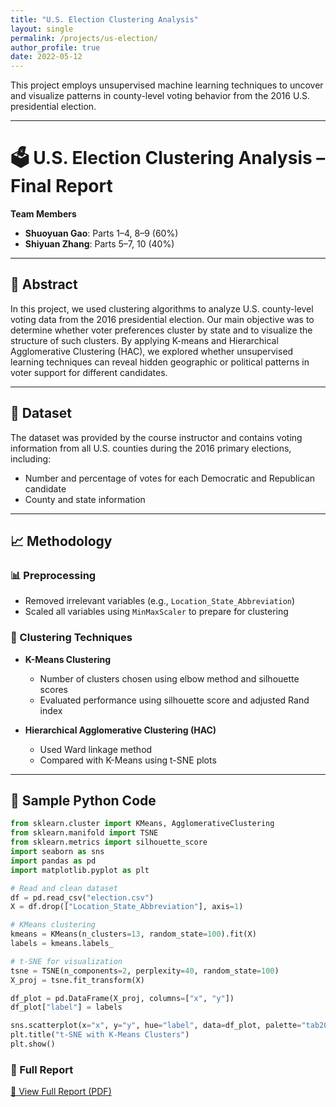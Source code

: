 ```yaml
---
title: "U.S. Election Clustering Analysis"
layout: single
permalink: /projects/us-election/
author_profile: true
date: 2022-05-12
---
```


This project employs unsupervised machine learning techniques to uncover and visualize patterns in county-level voting behavior from the 2016 U.S. presidential election.

---
# 🗳️ U.S. Election Clustering Analysis – Final Report

**Team Members**  
- **Shuoyuan Gao**: Parts 1–4, 8–9 (60%)  
- **Shiyuan Zhang**: Parts 5–7, 10 (40%)

---

## 📘 Abstract

In this project, we used clustering algorithms to analyze U.S. county-level voting data from the 2016 presidential election. Our main objective was to determine whether voter preferences cluster by state and to visualize the structure of such clusters. By applying K-means and Hierarchical Agglomerative Clustering (HAC), we explored whether unsupervised learning techniques can reveal hidden geographic or political patterns in voter support for different candidates.

---

## 📂 Dataset

The dataset was provided by the course instructor and contains voting information from all U.S. counties during the 2016 primary elections, including:
- Number and percentage of votes for each Democratic and Republican candidate
- County and state information

---

## 📈 Methodology

### 📊 Preprocessing

- Removed irrelevant variables (e.g., `Location_State_Abbreviation`)
- Scaled all variables using `MinMaxScaler` to prepare for clustering

### 🧪 Clustering Techniques

- **K-Means Clustering**
  - Number of clusters chosen using elbow method and silhouette scores
  - Evaluated performance using silhouette score and adjusted Rand index

- **Hierarchical Agglomerative Clustering (HAC)**
  - Used Ward linkage method
  - Compared with K-Means using t-SNE plots

---

## 📎 Sample Python Code

```python
from sklearn.cluster import KMeans, AgglomerativeClustering
from sklearn.manifold import TSNE
from sklearn.metrics import silhouette_score
import seaborn as sns
import pandas as pd
import matplotlib.pyplot as plt

# Read and clean dataset
df = pd.read_csv("election.csv")
X = df.drop(["Location_State_Abbreviation"], axis=1)

# KMeans clustering
kmeans = KMeans(n_clusters=13, random_state=100).fit(X)
labels = kmeans.labels_

# t-SNE for visualization
tsne = TSNE(n_components=2, perplexity=40, random_state=100)
X_proj = tsne.fit_transform(X)

df_plot = pd.DataFrame(X_proj, columns=["x", "y"])
df_plot["label"] = labels

sns.scatterplot(x="x", y="y", hue="label", data=df_plot, palette="tab20")
plt.title("t-SNE with K-Means Clusters")
plt.show()
```

### 📎 Full Report

[📄 View Full Report (PDF)](/files/uselection_report.pdf)